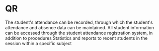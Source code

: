 # QR
The student's attendance can be recorded, through which the student's attendance and absence data can be maintained.  All student information can be accessed through the student attendance registration system, in addition to procedures  Statistics and reports to recent students in the session within a specific subject
